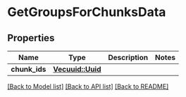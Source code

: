 # GetGroupsForChunksData

## Properties

Name | Type | Description | Notes
------------ | ------------- | ------------- | -------------
**chunk_ids** | [**Vec<uuid::Uuid>**](uuid::Uuid.md) |  | 

[[Back to Model list]](../README.md#documentation-for-models) [[Back to API list]](../README.md#documentation-for-api-endpoints) [[Back to README]](../README.md)


